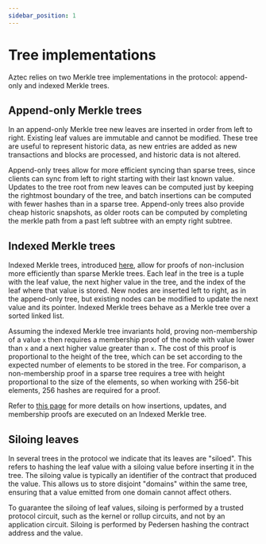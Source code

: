 ```yaml
---
sidebar_position: 1
---
```


# Tree implementations

Aztec relies on two Merkle tree implementations in the protocol: append-only and indexed Merkle trees.

## Append-only Merkle trees

In an append-only Merkle tree new leaves are inserted in order from left to right. Existing leaf values are immutable and cannot be modified. These tree are useful to represent historic data, as new entries are added as new transactions and blocks are processed, and historic data is not altered.

Append-only trees allow for more efficient syncing than sparse trees, since clients can sync from left to right starting with their last known value. Updates to the tree root from new leaves can be computed just by keeping the rightmost boundary of the tree, and batch insertions can be computed with fewer hashes than in a sparse tree. Append-only trees also provide cheap historic snapshots, as older roots can be computed by completing the merkle path from a past left subtree with an empty right subtree.

## Indexed Merkle trees

Indexed Merkle trees, introduced [here](https://eprint.iacr.org/2021/1263.pdf), allow for proofs of non-inclusion more efficiently than sparse Merkle trees. Each leaf in the tree is a tuple with the leaf value, the next higher value in the tree, and the index of the leaf where that value is stored. New nodes are inserted left to right, as in the append-only tree, but existing nodes can be modified to update the next value and its pointer. Indexed Merkle trees behave as a Merkle tree over a sorted linked list.

Assuming the indexed Merkle tree invariants hold, proving non-membership of a value `x` then requires a membership proof of the node with value lower than `x` and a next higher value greater than `x`. The cost of this proof is proportional to the height of the tree, which can be set according to the expected number of elements to be stored in the tree. For comparison, a non-membership proof in a sparse tree requires a tree with height proportional to the size of the elements, so when working with 256-bit elements, 256 hashes are required for a proof.

Refer to [this page](https://docs.aztec.network/concepts/advanced/data_structures/indexed_merkle_tree) for more details on how insertions, updates, and membership proofs are executed on an Indexed Merkle tree.

<!-- Q: should we embed the diagrams and pseudocode here, instead of linking? -->

## Siloing leaves

In several trees in the protocol we indicate that its leaves are "siloed". This refers to hashing the leaf value with a siloing value before inserting it in the tree. The siloing value is typically an identifier of the contract that produced the value. This allows us to store disjoint "domains" within the same tree, ensuring that a value emitted from one domain cannot affect others.

To guarantee the siloing of leaf values, siloing is performed by a trusted protocol circuit, such as the kernel or rollup circuits, and not by an application circuit. Siloing is performed by Pedersen hashing the contract address and the value.
